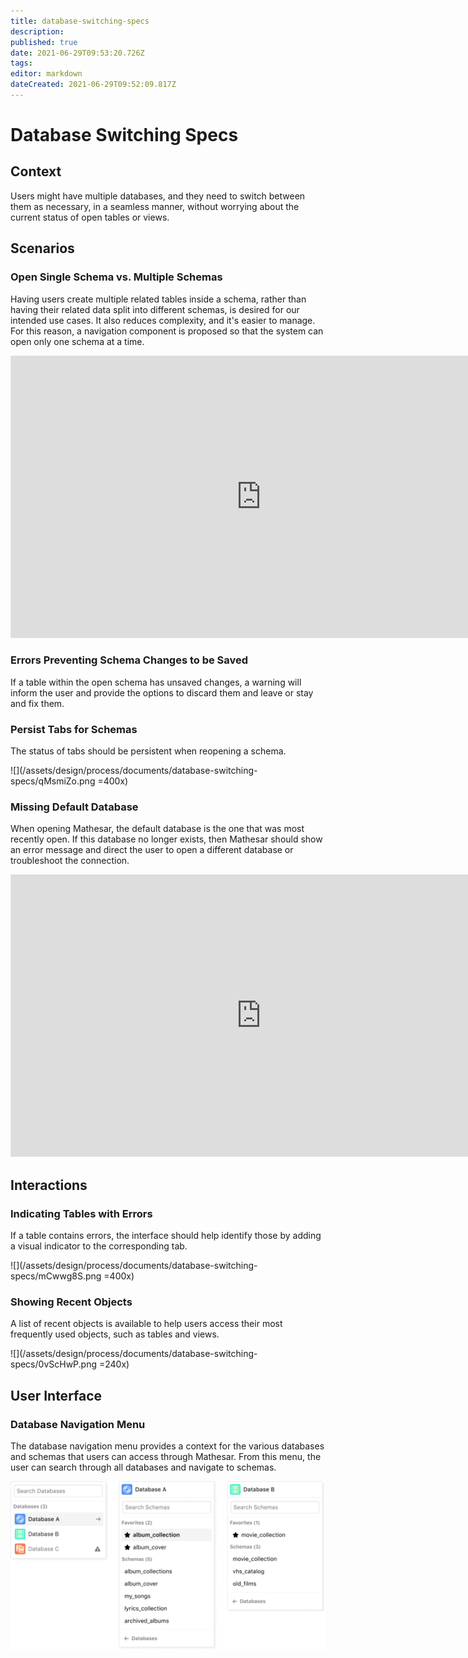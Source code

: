 ```yaml
---
title: database-switching-specs
description: 
published: true
date: 2021-06-29T09:53:20.726Z
tags: 
editor: markdown
dateCreated: 2021-06-29T09:52:09.817Z
---
```


# Database Switching Specs
## Context
Users might have multiple databases, and they need to switch between them as necessary, in a seamless manner, without worrying about the current status of open tables or views.

## Scenarios

### Open Single Schema vs. Multiple Schemas
Having users create multiple related tables inside a schema, rather than having their related data split into different schemas, is desired for our intended use cases. It also reduces complexity, and it's easier to manage. 
For this reason, a navigation component is proposed so that the system can open only one schema at a time. 

<iframe style="border: 1px solid rgba(0, 0, 0, 0.1);" width="800" height="450" src="https://www.figma.com/embed?embed_host=share&url=https%3A%2F%2Fwww.figma.com%2Fproto%2FUaf1ntcldzK2U41Jhw6vS2%2FMathesar-MVP%3Fpage-id%3D1207%253A0%26node-id%3D1212%253A0%26scaling%3Dscale-down-width" allowfullscreen></iframe>

### Errors Preventing Schema Changes to be Saved
If a table within the open schema has unsaved changes, a warning will inform the user and provide the options to discard them and leave or stay and fix them.

### Persist Tabs for Schemas
The status of tabs should be persistent when reopening a schema.

![](/assets/design/process/documents/database-switching-specs/qMsmiZo.png =400x)

### Missing Default Database 
When opening Mathesar, the default database is the one that was most recently open. If this database no longer exists, then Mathesar should show an error message and direct the user to open a different database or troubleshoot the connection. 

<iframe style="border: 1px solid rgba(0, 0, 0, 0.1);" width="800" height="450" src="https://www.figma.com/embed?embed_host=share&url=https%3A%2F%2Fwww.figma.com%2Fproto%2FUaf1ntcldzK2U41Jhw6vS2%2FMathesar-MVP%3Fpage-id%3D1207%253A0%26node-id%3D1706%253A13775%26scaling%3Dscale-down-width" allowfullscreen></iframe>

## Interactions
### Indicating Tables with Errors
If a table contains errors, the interface should help identify those by adding a visual indicator to the corresponding tab.

![](/assets/design/process/documents/database-switching-specs/mCwwg8S.png =400x)

### Showing Recent Objects 
A list of recent objects is available to help users access their most frequently used objects, such as tables and views.

![](/assets/design/process/documents/database-switching-specs/0vScHwP.png =240x)


## User Interface

### Database Navigation Menu
The database navigation menu provides a context for the various databases and schemas that users can access through Mathesar.
From this menu, the user can search through all databases and navigate to schemas.

![](/assets/design/process/documents/database-switching-specs/JGIqCOi.png)



